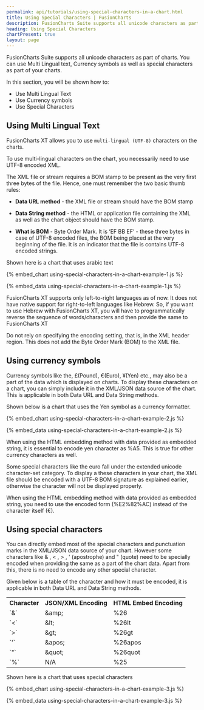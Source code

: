 ```yaml
---
permalink: api/tutorials/using-special-characters-in-a-chart.html
title: Using Special Characters | FusionCharts
description: FusionCharts Suite supports all unicode characters as part of charts. You can use Multi Lingual text, Currency symbols as well as special characters as part of your charts.
heading: Using Special Characters
chartPresent: true
layout: page
---
```


FusionCharts Suite supports all unicode characters as part of charts. You can use Multi Lingual text, Currency symbols as well as special characters as part of your charts.

In this section, you will be shown how to: 

* Use Multi Lingual Text
* Use Currency symbols
* Use Special Characters

## Using Multi Lingual Text

FusionCharts XT allows you to use `multi-lingual (UTF-8)` characters on the charts.

To use multi-lingual characters on the chart, you necessarily need to use UTF-8 encoded XML.

The XML file or stream requires a BOM stamp to be present as the very first three bytes of the file. Hence, one must remember the two basic thumb rules:

* __Data URL method__ - the XML file or stream should have the BOM stamp

* __Data String method__ - the HTML or application file containing the XML as well as the chart object should have the BOM stamp.

* __What is BOM__ - Byte Order Mark. It is ‘EF BB EF’ - these three bytes in case of UTF-8 encoded files, the BOM being placed at the very beginning of the file. It is an indicator that the file is contains UTF-8 encoded strings.

Shown here is a chart that uses arabic text

{% embed_chart using-special-characters-in-a-chart-example-1.js %}

{% embed_data using-special-characters-in-a-chart-example-1.js %}

FusionCharts XT supports only left-to-right languages as of now. It does not have native support for right-to-left languages like Hebrew. So, if you want to use Hebrew with FusionCharts XT, you will have to programmatically reverse the sequence of words/characters and then provide the same to FusionCharts XT

Do not rely on specifying the encoding setting, that is, in the XML header region. This does not add the Byte Order Mark (BOM) to the XML file.

## Using currency symbols

Currency symbols like the, £(Pound), €(Euro), ¥(Yen) etc., may also be a part of the data which is displayed on charts. To display these characters on a chart, you can simply include it in the XML/JSON data source of the chart. This is applicable in both Data URL and Data String methods.

Shown below is a chart that uses the Yen symbol as a currency formatter.

{% embed_chart using-special-characters-in-a-chart-example-2.js %}

{% embed_data using-special-characters-in-a-chart-example-2.js %}


When using the HTML embedding method with data provided as embedded string, it is essential to encode yen character as %A5. This is true for other currency characters as well.

Some special characters like the euro fall under the extended unicode character-set category. To display a these characters in your chart, the XML file should be encoded with a UTF-8 BOM signature as explained earlier, otherwise the character will not be displayed properly.

When using the HTML embedding method with data provided as embedded string, you need to use the encoded form (%E2%82%AC) instead of the character itself (€).

## Using special characters

You can directly embed most of the special characters and punctuation marks in the XML/JSON data source of your chart. However some characters like & , < , > , ' (apostrophe) and " (quote) need to be specially encoded when providing the same as a part of the chart data. Apart from this, there is no need to encode any other special character.

Given below is a table of the character and how it must be encoded, it is applicable in both Data URL and Data String methods.

<table>
  <tr>
     <th>Character</th>
     <th>JSON/XML Encoding</th>
     <th>HTML Embed Encoding</th>
  </tr>
  <tr>
     <td>`&amp;`</td>
     <td>&amp;amp;</td>
     <td>%26</td>
  </tr>
  <tr>
     <td>`&lt;`</td>
     <td>&amp;lt;</td>
     <td>%26lt</td>
  </tr>
  <tr>
     <td>`&gt;`</td>
     <td>&amp;gt;</td>
     <td>%26gt</td>
  </tr>
  <tr>
     <td>`&apos;`</td>
     <td>&amp;apos;</td>
     <td>%26apos</td>
  </tr>
  <tr>
     <td>`&quot;`</td>
     <td>&amp;quot;</td>
     <td>%26quot</td>
  </tr>
  <tr>
     <td>`%`</td>
     <td>N/A</td>
     <td>%25</td>
  </tr>
</table>

Shown here is a chart that uses special characters

{% embed_chart using-special-characters-in-a-chart-example-3.js %}

{% embed_data using-special-characters-in-a-chart-example-3.js %}
